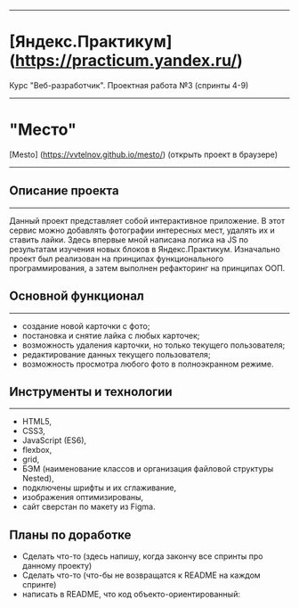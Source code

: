 ***
# [Яндекс.Практикум] (https://practicum.yandex.ru/)
Курс "Веб-разработчик". Проектная работа №3 (спринты 4-9)
***

# "Место"
[Mesto] (https://vvtelnov.github.io/mesto/) (открыть проект в браузере)
***



## Описание проекта
***

Данный проект представляет собой интерактивное приложение. В этот сервис можно добавлять фотографии интересных мест, удалять их и ставить лайки. Здесь впервые мной написана логика на JS по результатам изучения новых блоков в Яндекс.Практикум. Изначально проект был реализован на принципах функционального программирования, а затем выполнен рефакторинг на принципах ООП.


## Основной функционал
***

* создание новой карточки с фото;
* постановка и снятие лайка с любых карточек;
* возможность удаления карточки, но только текущего пользователя;
* редактирование данных текущего пользователя;
* возможность просмотра любого фото в полноэкранном режиме.


## Инструменты и технологии
***

* HTML5,
* CSS3,
* JavaScript (ES6),
* flexbox,
* grid,
* БЭМ (наименование классов и организация файловой структуры Nested),
* подключены шрифты и их сглаживание,
* изображения оптимизированы,
* сайт сверстан по макету из Figma.


## Планы по доработке

* Сделать что-то (здесь напишу, когда закончу все спринты про данному проекту)
* Сделать что-то (что-бы не возвращатся к README на каждом спринте)
* написать в README, что код объекто-ориентированный:
<!-- реализованы классы на ES6 синтаксисе,
весь JavaScript код разбит на модули,
каждый класс выполняет строго одну задачу (всё, что относится к решению этой задачи, находится внутри данного класса),
для описания взаимодействия между классами используется слабое связывание (внутри классов напрямую не создаются экземпляры других классов),
класс Popup базовый, имеет наследников, создающихся для каждого модального окна,
экземпляр класса Card создаётся для каждой карточки,
экземпляр класса FormValidator создаётся для каждой проверяемой формы,
создан класс Api, внутри которого описаны все запросы к серверу. -->